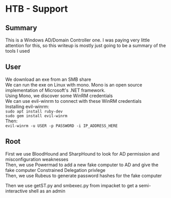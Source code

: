 # HTB - Support

## Summary

This is a Windows AD/Domain Controller one. I was paying very little attention for this, so this writeup is mostly just going to be a summary of the tools I used

## User

We download an exe from an SMB share  
We can run the exe on Linux with mono. Mono is an open source implementation of Microsoft's .NET framework.  
Using Mono, we discover some WinRM credentials  
We can use evil-winrm to connect with these WinRM credentials  
Installing evil-winrm:  
`sudo apt install ruby-dev`  
`sudo gem install evil-winrm`  
Then:  
`evil-winrm -u USER -p PASSWORD -i IP_ADDRESS_HERE`  

## Root

First we use BloodHound and SharpHound to look for AD permission and misconfiguration weaknesses  
Then, we use Powermad to add a new fake computer to AD and give the fake computer Constrained Delegation privlege  
Then, we use Rubeus to generate password hashes for the fake computer  

Then we use getST.py and smbexec.py from impacket to get a semi-interactive shell as an admin  